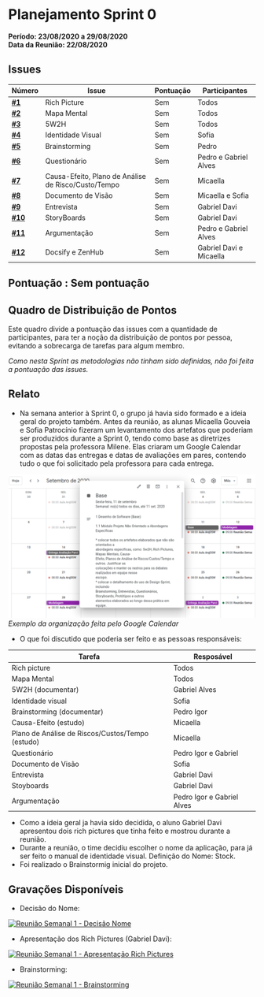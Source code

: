 # Planejamento Sprint 0
**Período: 23/08/2020 a 29/08/2020**<br>
**Data da Reunião: 22/08/2020**

## Issues
|Número | Issue | Pontuação | Participantes|
| - | - | - | - |
| [**#1**](https://github.com/UnBArqDsw/2020.1_G12_Stock/issues/1) | Rich Picture   | Sem  | Todos  |
| [**#2**](https://github.com/UnBArqDsw/2020.1_G12_Stock/issues/2) | Mapa Mental | Sem | Todos |
| [**#3**](https://github.com/UnBArqDsw/2020.1_G12_Stock/issues/3) | 5W2H | Sem | Todos |
| [**#4**](https://github.com/UnBArqDsw/2020.1_G12_Stock/issues/4) | Identidade Visual | Sem | Sofia |
| [**#5**](https://github.com/UnBArqDsw/2020.1_G12_Stock/issues/5) | Brainstorming | Sem | Pedro |
| [**#6**](https://github.com/UnBArqDsw/2020.1_G12_Stock/issues/6) | Questionário | Sem | Pedro e Gabriel Alves |
| [**#7**](https://github.com/UnBArqDsw/2020.1_G12_Stock/issues/7) | Causa-Efeito, Plano de Análise de Risco/Custo/Tempo | Sem | Micaella |
| [**#8**](https://github.com/UnBArqDsw/2020.1_G12_Stock/issues/8) | Documento de Visão | Sem | Micaella e Sofia |
| [**#9**](https://github.com/UnBArqDsw/2020.1_G12_Stock/issues/9) | Entrevista | Sem | Gabriel Davi |
| [**#10**](https://github.com/UnBArqDsw/2020.1_G12_Stock/issues/10) | StoryBoards | Sem | Gabriel Davi|
| [**#11**](https://github.com/UnBArqDsw/2020.1_G12_Stock/issues/11) | Argumentação | Sem | Pedro e Gabriel Alves |
| [**#12**](https://github.com/UnBArqDsw/2020.1_G12_Stock/issues/12) | Docsify e ZenHub | Sem | Gabriel Davi e Micaella |

## Pontuação : Sem pontuação

## Quadro de Distribuição de Pontos
Este quadro divide a pontuação das issues com a quantidade de participantes, para ter a noção da distribuição de pontos por pessoa, evitando a sobrecarga de tarefas para algum membro.

*Como nesta Sprint as metodologias não tinham sido definidas, não foi feita a pontuação das issues.*

## Relato
* Na semana anterior à Sprint 0, o grupo já havia sido formado e a ideia geral do projeto também. Antes da reunião, as alunas Micaella Gouveia e Sofia Patrocínio fizeram um levantamento dos artefatos que poderiam ser produzidos durante a Sprint 0, tendo como base as diretrizes propostas pela professora Milene. Elas criaram um Google Calendar com as datas das entregas e datas de avaliações em pares, contendo tudo o que foi solicitado pela professora para cada entrega.

![google calendar exemplo](../../assets/img/Sprints/googlecalendar.png)
*Exemplo da organização feita pelo Google Calendar*

* O  que foi discutido que poderia ser feito e as pessoas responsáveis:

| Tarefa | Resposável
| - | - |
| Rich picture | Todos
| Mapa Mental | Todos
| 5W2H (documentar) | Gabriel Alves
| Identidade visual | Sofia
| Brainstorming (documentar) | Pedro Igor
| Causa-Efeito (estudo) | Micaella 
| Plano de Análise de Riscos/Custos/Tempo (estudo) | Micaella 
| Questionário | Pedro Igor e Gabriel
| Documento de Visão | Sofia
| Entrevista | Gabriel Davi
| Stoyboards | Gabriel Davi
| Argumentação | Pedro Igor e Gabriel Alves

* Como a ideia geral ja havia sido decidida, o aluno Gabriel Davi apresentou dois rich pictures que tinha feito e mostrou durante a reunião.
* Durante a reunião, o time decidiu escolher o nome da aplicação, para já ser feito o manual de identidade visual. Definição do Nome: Stock.
* Foi realizado o Brainstormig inicial do projeto.

## Gravações Disponíveis
* Decisão do Nome:

[![Reunião Semanal 1 - Decisão Nome](http://img.youtube.com/vi/LIIm4z8s4JU/0.jpg)](http://www.youtube.com/watch?v=LIIm4z8s4JU "Reunião Semanal 1 - Decisão Nome")

* Apresentação dos Rich Pictures (Gabriel Davi):

[![Reunião Semanal 1 - Apresentação Rich Pictures](http://img.youtube.com/vi/iwk9n6-1Aw4/0.jpg)](http://www.youtube.com/watch?v=iwk9n6-1Aw4 "Reunião Semanal 1 - Apresentação Rich Pictures")

* Brainstorming:

[![Reunião Semanal 1 - Brainstorming](http://img.youtube.com/vi/AQ_4sSgTy5c/0.jpg)](http://www.youtube.com/watch?v=AQ_4sSgTy5c "Reunião Semanal 1 - Brainstorming")


